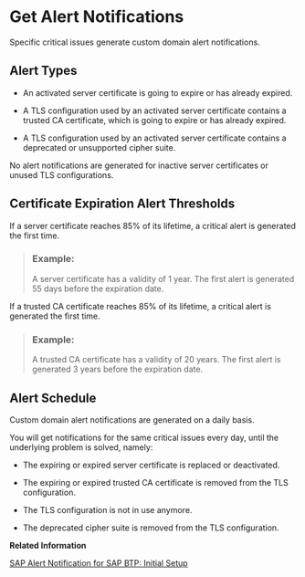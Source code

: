 <!-- loioa627a5e3568a4518a02cb4300b7722e5 -->

# Get Alert Notifications

Specific critical issues generate custom domain alert notifications.



## **Alert Types**

-   An activated server certificate is going to expire or has already expired.

-   A TLS configuration used by an activated server certificate contains a trusted CA certificate, which is going to expire or has already expired.

-   A TLS configuration used by an activated server certificate contains a deprecated or unsupported cipher suite.


No alert notifications are generated for inactive server certificates or unused TLS configurations.



<a name="loioa627a5e3568a4518a02cb4300b7722e5__section_vks_mgm_lzb"/>

## **Certificate Expiration Alert Thresholds**

If a server certificate reaches 85% of its lifetime, a critical alert is generated the first time.

> ### Example:  
> A server certificate has a validity of 1 year. The first alert is generated 55 days before the expiration date.

If a trusted CA certificate reaches 85% of its lifetime, a critical alert is generated the first time.

> ### Example:  
> A trusted CA certificate has a validity of 20 years. The first alert is generated 3 years before the expiration date.



<a name="loioa627a5e3568a4518a02cb4300b7722e5__section_gml_qgm_lzb"/>

## **Alert Schedule**

Custom domain alert notifications are generated on a daily basis.

You will get notifications for the same critical issues every day, until the underlying problem is solved, namely:

-   The expiring or expired server certificate is replaced or deactivated.

-   The expiring or expired trusted CA certificate is removed from the TLS configuration.

-   The TLS configuration is not in use anymore.

-   The deprecated cipher suite is removed from the TLS configuration.


**Related Information**  


[SAP Alert Notification for SAP BTP: Initial Setup](https://help.sap.com/docs/alert-notification/sap-alert-notification-for-sap-btp/initial-setup?version=Cloud)

